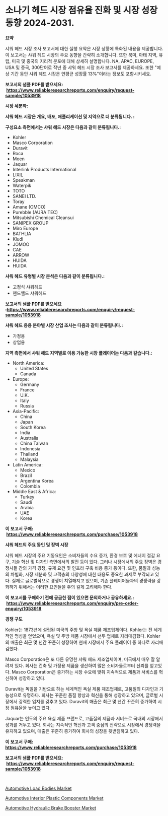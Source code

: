 <p><h1>소나기 헤드 시장 점유율 진화 및 시장 성장 동향 2024-2031.</h1></p><p><strong>요약</strong></p>
<p><p>샤워 헤드 시장 조사 보고서에 대한 실행 요약은 시장 상황에 특화된 내용을 제공합니다. 이 보고서는 샤워 헤드 시장의 주요 동향을 간략히 소개합니다. 또한 북미, 아태 지역, 유럽, 미국 및 중국의 지리적 분포에 대해 상세히 설명합니다. NA, APAC, EUROPE, USA 및 중국, 300단어로 작년 중 샤워 헤드 시장 조사 보고서를 제공하세요. 또한 "예상 기간 동안 샤워 헤드 시장은 연평균 성장률 13%"이라는 정보도 포함시키세요.</p></p>
<p><strong>보고서의 샘플 PDF를 받으세요: &nbsp;<a href="https://www.reliableresearchreports.com/enquiry/request-sample/1053918">https://www.reliableresearchreports.com/enquiry/request-sample/1053918</a></strong></p>
<p><strong>시장 세분화:</strong></p>
<p><strong> 샤워 헤드 시장은 개요, 배포, 애플리케이션 및 지역으로 더 분류됩니다. :</strong></p>
<p><strong>구성요소 측면에서는 샤워 헤드 시장은 다음과 같이 분류됩니다.:</strong></p>
<p><ul><li>Kohler</li><li>Masco Corporation</li><li>Duravit</li><li>Roca</li><li>Moen</li><li>Jaquar</li><li>Interlink Products International</li><li>LIXIL</li><li>Speakman</li><li>Waterpik</li><li>TOTO</li><li>SANEI LTD.</li><li>Toray</li><li>Amane (OMCO)</li><li>Purebble (AURA TEC)</li><li>Mitsubishi Chemical Cleansui</li><li>SANIPEX GROUP</li><li>Miro Europe</li><li>BATHLIA</li><li>Kludi</li><li>JOMOO</li><li>CAE</li><li>ARROW</li><li>HUIDA</li><li>HUIDA</li></ul></p>
<p><strong> 샤워 헤드 유형별 시장 분석은 다음과 같이 분류됩니다.:</strong></p>
<p><ul><li>고정식 샤워헤드</li><li>핸드헬드 샤워헤드</li></ul></p>
<p><strong>보고서의 샘플 PDF를 받으세요 :<a href="https://www.reliableresearchreports.com/enquiry/request-sample/1053918">https://www.reliableresearchreports.com/enquiry/request-sample/1053918</a></strong></p>
<p><strong> 샤워 헤드 응용 분야별 시장 산업 조사는 다음과 같이 분류됩니다.:</strong></p>
<p><ul><li>가정용</li><li>상업용</li></ul></p>
<p><strong>지역 측면에서 샤워 헤드 지역별로 이용 가능한 시장 플레이어는 다음과 같습니다.:</strong></p>
<p><ul>
    <li>
        North America:
        <ul>
            <li>United States</li>
            <li>Canada</li>
        </ul>
    </li>
    <li>
        Europe:
        <ul>
            <li>Germany</li>
            <li>France</li>
            <li>U.K.</li>
            <li>Italy</li>
            <li>Russia</li>
        </ul>
    </li>
    <li>
        Asia-Pacific:
        <ul>
            <li>China</li>
            <li>Japan</li>
            <li>South Korea</li>
            <li>India</li>
            <li>Australia</li>
            <li>China Taiwan</li>
            <li>Indonesia</li>
            <li>Thailand</li>
            <li>Malaysia</li>
        </ul>
    </li>
    <li>
        Latin America:
        <ul>
            <li>Mexico</li>
            <li>Brazil</li>
            <li>Argentina Korea</li>
            <li>Colombia</li>
        </ul>
    </li>
    <li>
        Middle East & Africa:
        <ul>
            <li>Turkey</li>
            <li>Saudi</li>
            <li>Arabia</li>
            <li>UAE</li>
            <li>Korea</li>
        </ul>
    </li>
    </ul></p>
<p><strong>이 보고서 구매: &nbsp;<a href="https://www.reliableresearchreports.com/purchase/1053918">https://www.reliableresearchreports.com/purchase/1053918</a></strong></p>
<p><strong>샤워 헤드의 주요 동인 및 장벽 시장</strong></p>
<p><p>샤워 헤드 시장의 주요 기동요인은 소비자들의 수요 증가, 환경 보호 및 에너지 절감 요구, 기술 혁신 및 디자인 측면에서의 발전 등이 있다. 그러나 시장에서의 주요 장벽은 경쟁사들 간의 가격 경쟁, 규제 요건 및 인프라 구축 비용 증가 등이다. 또한, 품질과 성능의 차별화, 시장 세분화 및 고객층의 다양성에 대한 대응도 중요한 과제로 부각되고 있다. 실제로 글로벌적으로 경쟁이 치열해지고 있으며, 기존 플레이어들과의 경쟁력을 강화하기 위해서는 이러한 요인들을 주의 깊게 고려해야 한다.</p></p>
<p><strong>이 보고서를 구매하기 전에 궁금한 점이 있으면 문의하거나 공유하세요.: &nbsp;<a href="https://www.reliableresearchreports.com/enquiry/pre-order-enquiry/1053918">https://www.reliableresearchreports.com/enquiry/pre-order-enquiry/1053918</a></strong></p>
<p><strong>경쟁 구도</strong></p>
<p><p>Kohler는 1873년에 설립된 미국의 주방 및 욕실 제품 제조업체이다. Kohler는 전 세계적인 명성을 얻었으며, 욕실 및 주방 제품 시장에서 선두 업체로 자리매김했다. Kohler의 매출은 최근 몇 년간 꾸준히 성장하여 현재 시장에서 주요 플레이어 중 하나로 자리매김했다.</p><p>Masco Corporation은 또 다른 유명한 샤워 헤드 제조업체이며, 미국에서 매우 잘 알려져 있다. 회사는 건축 및 가정용 제품을 생산하여 많은 소비자들로부터 신뢰를 얻고있다. Masco Corporation은 증가하는 시장 수요에 맞춰 지속적으로 제품과 서비스를 혁신하여 성장하고 있다.</p><p>Duravit는 독일을 기반으로 하는 세계적인 욕실 제품 제조업체로, 고품질의 디자인과 기능성으로 유명하다. 회사는 꾸준한 품질 향상과 혁신을 통해 성장하고 있으며, 글로벌 시장에서 강력한 입지를 갖추고 있다. Duravit의 매출은 최근 몇 년간 꾸준히 증가하여 시장 점유율을 높이고 있다.</p><p>Jaquar는 인도의 주요 욕실 제품 브랜드로, 고품질의 제품과 서비스로 국내외 시장에서 성과를 거두고 있다. 회사는 지속적인 혁신과 고객 중심의 전략으로 시장에서 경쟁력을 유지하고 있으며, 매출은 꾸준히 증가하여 회사의 성장을 뒷받침하고 있다.</p></p>
<p><strong>이 보고서 구매: &nbsp; <a href="https://www.reliableresearchreports.com/purchase/1053918">https://www.reliableresearchreports.com/purchase/1053918</a></strong></p>
<p><strong>보고서의 샘플 PDF를 받으세요: &nbsp;<a href="https://www.reliableresearchreports.com/enquiry/request-sample/1053918">https://www.reliableresearchreports.com/enquiry/request-sample/1053918</a></strong><strong></strong></p>
<p>&nbsp;</p>
<p><p><a href="https://github.com/timeliteaut/Market-Research-Report-List-1/blob/main/automotive-load-bodies-market.md">Automotive Load Bodies Market</a></p><p><a href="https://github.com/bobicer/Market-Research-Report-List-2/blob/main/automotive-interior-plastic-components-market.md">Automotive Interior Plastic Components Market</a></p><p><a href="https://github.com/globismark/Market-Research-Report-List-2/blob/main/automotive-hydraulic-brake-booster-market.md">Automotive Hydraulic Brake Booster Market</a></p></p>